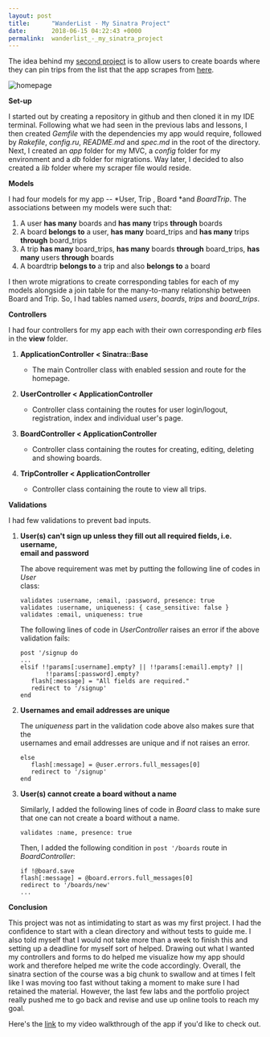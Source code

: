 ```yaml
---
layout: post
title:      "WanderList - My Sinatra Project"
date:       2018-06-15 04:22:43 +0000
permalink:  wanderlist_-_my_sinatra_project
---
```




The idea behind my [second project](https://github.com/kriti-rai/wander-list) is to allow users to create boards where they can pin trips from the list that the app scrapes from [here](http://www.bbc.com/travel/destinations).

![homepage](https://i.imgur.com/0V0bz9H.png?3)

**Set-up**

I started out by creating a repository in github and then cloned it in my IDE terminal. Following what we had seen in the previous labs and lessons, I then created *Gemfile* with the dependencies my app would require, followed by *Rakefile*, *config.ru*, *README.md* and *spec.md* in the root of the directory. Next, I created an *app* folder for my MVC,  a *config* folder for my environment and a *db* folder for migrations. Way later, I decided to also created a *lib* folder where my scraper file would reside. 


**Models**

 I had four models for my app -- *User, Trip , Board *and *BoardTrip*. The associations between my models were such that:
 
 1. A user **has many** boards and **has many** trips **through** boards
 2. A board **belongs to** a user, **has many** board_trips and **has many** trips **through** board_trips 
 3. A trip **has many** board_trips, **has many** boards **through** board_trips, **has many** users **through** boards
 4. A boardtrip **belongs to** a trip and also **belongs to** a board

I then wrote migrations to create corresponding tables for each of my models alongside a join table for the many-to-many relationship between Board and Trip.  So, I had tables named *users*, *boards*, *trips* and *board_trips*.

**Controllers**

I had four controllers for my app each with their own corresponding *erb* files in the **view** folder.

1. **ApplicationController < Sinatra::Base**
    - The main Controller class with enabled session and route for the homepage.
    
2. **UserController < ApplicationController**
    - Controller class containing the routes for user login/logout, registration, index and individual user's page.
    
3. **BoardController < ApplicationController**
    - Controller class containing the routes for creating, editing, deleting and showing boards.
    
4. **TripController < ApplicationController**
   - Controller class containing the route to view all trips.

**Validations**

I had few validations to prevent bad inputs.

1. **User(s) can't sign up unless they fill out all required fields, i.e. username,     
      email and password**

      The above requirement was met by putting the following line of codes in *User*   
			class:

      ```
      validates :username, :email, :password, presence: true
      validates :username, uniqueness: { case_sensitive: false }
      validates :email, uniqueness: true
      ```
      The following lines of code in *UserController* raises an error if the above    
			validation fails:
			
     ```	    
     post '/signup do
     ...
     elsif !!params[:username].empty? || !!params[:email].empty? ||        
		    !!params[:password].empty?
        flash[:message] = "All fields are required."
        redirect to '/signup'
     end
     ```
2. **Usernames and email addresses are unique** 

     The *uniqueness* part in the validation code above also makes sure that  the        
		 usernames and email addresses are unique and if not raises an error.

     ```
     else
        flash[:message] = @user.errors.full_messages[0]
        redirect to '/signup'
     end
     ```

3. **User(s) cannot create a board without a name**

     Similarly, I added the following lines of code in *Board* class to make sure that one      can not create a board without a name. 

     ```
     validates :name, presence: true
     ```
     Then, I added the following condition in `post '/boards` route in *BoardController*:

     ```
     if !@board.save
     flash[:message] = @board.errors.full_messages[0]
     redirect to '/boards/new'
     ...
     ```

**Conclusion**
 
This project was not as intimidating to start as was my first project. I had the confidence to start with a clean directory and without tests to guide me. I also told myself that I would not take more than a week to finish this and setting up a deadline for myself sort of helped. Drawing out what I wanted my controllers and forms to do helped me visualize how my app should work and therefore helped me write the code accordingly. Overall, the sinatra section of the course was a big chunk to swallow and at times I felt like I was moving too fast without taking a moment to make sure I had retained the material. However, the last few labs and the portfolio project really pushed me to go back and revise and use up online tools to reach my goal. 


Here's the  [link](https://www.youtube.com/watch?v=VMWHzbSXqKQ&t=3s) to my video walkthrough of the app if you'd like to check out.
